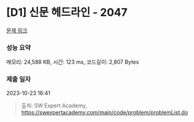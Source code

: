 # [D1] 신문 헤드라인 - 2047 

[문제 링크](https://swexpertacademy.com/main/code/problem/problemDetail.do?contestProbId=AV5QKsLaAy0DFAUq) 

### 성능 요약

메모리: 24,588 KB, 시간: 123 ms, 코드길이: 2,807 Bytes

### 제출 일자

2023-10-23 16:41



> 출처: SW Expert Academy, https://swexpertacademy.com/main/code/problem/problemList.do